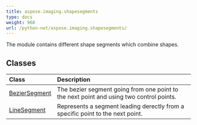 ```yaml
---
title: aspose.imaging.shapesegments
type: docs
weight: 960
url: /python-net/aspose.imaging.shapesegments/
---
```



The module contains different shape segments which combine shapes.

## **Classes**
| **Class** | **Description** |
| :- | :- |
| [BezierSegment](/imaging/python-net/aspose.imaging.shapesegments/beziersegment/) | The bezier segment going from one point to the next point and using two control points. |
| [LineSegment](/imaging/python-net/aspose.imaging.shapesegments/linesegment/) | Represents a segment leading derectly from a specific point to the next point. |
